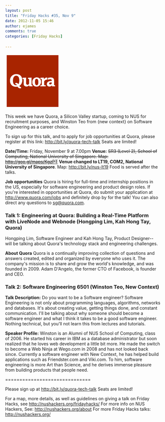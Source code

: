 ```yaml
---
layout: post
title: "Friday Hacks #35, Nov 9"
date: 2012-11-05 15:46
author: ejames
comments: true
categories: [Friday Hacks]

---
```

<img class="alignleft  wp-image-2782" style="margin: 5px;" title="main-qimg-f61a4d3c922757b1f5f354f28f4c3558" src="/res//2012/11/main-qimg-f61a4d3c922757b1f5f354f28f4c3558.png" alt="" width="168" height="168" />

This week we have Quora, a Silicon Valley startup, coming to NUS for recruitment purposes, and Winston Teo from {new context} on Software Engineering as a career choice.

To sign up for this talk, and to apply for job opportunities at Quora, please register at this link: <a href="http://bit.ly/quora-tech-talk">http://bit.ly/quora-tech-talk</a> Seats are limited!

<strong>Date/Time:</strong> Friday, November 9 at 7.00pm
<strong>Venue:</strong> <del>SR3 (Level 2), School of Computing, National University of Singapore. Map: <a href="http://goo.gl/maps/KgzPT">http://goo.gl/maps/KgzPT</a></del>
<strong>Venue changed to LT19, COM2, National University of Singapore</strong>. Map: <a href="http://bit.ly/nus-lt19">http://bit.ly/nus-lt19</a>
Food is served after the talks.

<strong>Job opportunities</strong>
Quora is hiring for full-time and internship positions in the US, especially for software engineering and product design roles. If you're interested in opportunities at Quora, do submit your application at <a href="http://www.quora.com/jobs">http://www.quora.com/jobs</a> and definitely drop by for the talk! You can also direct any questions to sg@quora.com.
<h3>Talk 1: Engineering at Quora: Building a Real-Time Platform with LiveNode and Webnode (Hongping Lim, Kah Hong Tay, Quora)</h3>
Hongping Lim, Software Engineer and Kah Hong Tay, Product Designer-- will be talking about Quora's technology stack and engineering challenges.

<strong>About Quora</strong>
Quora is a continually improving collection of questions and answers created, edited and organized by everyone who uses it. The company's mission is to share and grow the world's knowledge, and was founded in 2009. Adam D'Angelo, the former CTO of Facebook, is founder and CEO.
<h3>Talk 2: Software Engineering 6501 (Winston Teo, New Context)</h3>
<strong>Talk Description:</strong>
Do you want to be a Software engineer? Software Engineering is not only about programming languages, algorithms, networks and databases. It's about creating value, getting things done, and constant communication. I'll be talking about why someone should become a software engineer and what I think it takes to be a good software engineer. Nothing technical, but you'll not learn this from lectures and tutorials.

<strong>Speaker Profile:</strong>
Winston is an Alumni of NUS School of Computing, class of 2006. He started his career in IBM as a database administrator but soon realized that he loves web development a little bit more. He made the switch to become a Web Ninja at Wego.com in 2008 and has not looked back since. Currently a software engineer with New Context, he has helped build applications such as Friendster.com and Viki.com. To him, software engineering is more Art than Science, and he derives immense pleasure from building products that people need.

==============================

Please sign up at <a href="http://bit.ly/quora-tech-talk">http://bit.ly/quora-tech-talk</a> Seats are limited!

For a map, more details, as well as guidelines on giving a talk on Friday Hacks, see <a href="/fridayhacks/">http://nushackers.org/fridayhacks/</a>
For more info on NUS Hackers, See: <a href="/about">http://nushackers.org/about</a>
For more Friday Hacks talks: <a href="/">http://nushackers.org/</a>
